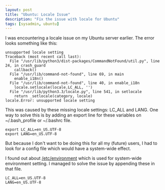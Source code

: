 ```yaml
---
layout: post
title: "Ubuntu: Locale Issue"
description: "Fix the issue with locale for Ubuntu"
tags: [sysadmin, ubuntu]
---
```


I was encountering a locale issue on my Ubuntu server earlier. The error looks something like this:

    unsupported locale setting
    Traceback (most recent call last):
      File "/usr/lib/python3/dist-packages/CommandNotFound/util.py", line 24, in crash_guard
        callback()
      File "/usr/lib/command-not-found", line 69, in main
        enable_i18n()
      File "/usr/lib/command-not-found", line 40, in enable_i18n
        locale.setlocale(locale.LC_ALL, '')
      File "/usr/lib/python3.3/locale.py", line 541, in setlocale
        return _setlocale(category, locale)
    locale.Error: unsupported locale setting

This was caused by these missing locale settings: LC_ALL and LANG. One way to solve this is by adding an export line for these variables on ~/.bash_profile or ~/.bashrc file.

    export LC_ALL=en_US.UTF-8
    export LANG=en_US.UTF-8

But because I don't want to be doing this for all my (future) users, I had to look for a config file which would have a system-wide effect.

I found out about [/etc/environment](https://help.ubuntu.com/community/EnvironmentVariables#A.2BAC8-etc.2BAC8-environment) which is used for system-wide environment setting. I managed to solve the issue by appending these in that file.

    LC_ALL=en_US.UTF-8
    LANG=en_US.UTF-8

